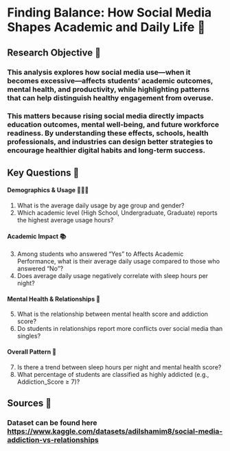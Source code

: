 # Finding Balance: How Social Media Shapes Academic and Daily Life 📲

## Research Objective 🔎
###  This analysis explores how social media use—when it becomes excessive—affects students’ academic outcomes, mental health, and productivity, while highlighting patterns that can help distinguish healthy engagement from overuse.
### This matters because rising social media directly impacts education outcomes, mental well-being, and future workforce readiness. By understanding these effects, schools, health professionals, and industries can design better strategies to encourage healthier digital habits and long-term success.

## Key Questions 🔑
####  **Demographics & Usage 👨👩🧑**
1. What is the average daily usage by age group and gender?
2. Which academic level (High School, Undergraduate, Graduate) reports the highest average usage hours?

#### Academic Impact 📚
3. Among students who answered “Yes” to Affects Academic Performance, what is their average daily usage compared to those who answered “No”?
4. Does average daily usage negatively correlate with sleep hours per night?

#### Mental Health & Relationships 🧠
5. What is the relationship between mental health score and addiction score?
6. Do students in relationships report more conflicts over social media than singles?

#### Overall Pattern 🧩
7. Is there a trend between sleep hours per night and mental health score?
8. What percentage of students are classified as highly addicted (e.g., Addiction_Score ≥ 7)?

## Sources 🔌
### Dataset can be found here https://www.kaggle.com/datasets/adilshamim8/social-media-addiction-vs-relationships

